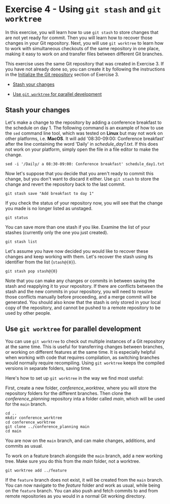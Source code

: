 # Exercise 4 - Using `git stash` and `git worktree`

In this exercise, you will learn how to use `git stash` to store changes that are not yet ready for commit. Then you will learn how to recover those changes in your Git repository. Next, you will use `git worktree` to learn how to work with simultaneous checkouts of the same repository in one place, making it easy to work on and transfer files between different Git branches.

This exercise uses the same Git repository that was created in Exercise 3. If you have not already done so, you can create it by following the instructions in the [Initialize the Git repository](./Exercise_3_gitignore.md#initialize) section of Exercise 3.

* [Stash your changes](#stash)

* [Use `git worktree` for parallel development](#worktree)

## Stash your changes <a name="stash"></a>

Let's make a change to the repository by adding a conference breakfast to the schedule on day 1. The following command is an example of how to use the `sed` command line tool, which was tested on **Linux** but may not work on other platforms, i.e. **MacOS**. It will add '08:30-09:00: Conference breakfast' after the line containing the word 'Daily' in *schedule_day1.txt*. If this does not work on your platform, simply open the file in a file editor to make the change.

```plaintext
sed -i '/Daily/ a 08:30-09:00: Conference breakfast' schedule_day1.txt
```

Now let's suppose that you decide that you aren't ready to commit this change, but you don't want to discard it either. Use `git stash` to store the change and revert the repository back to the last commit.

```plaintext
git stash save "Add breakfast to day 1"
```

If you check the status of your repository now, you will see that the change you made is no longer listed as unstaged.

```plaintext
git status
```

You can save more than one stash if you like. Examine the list of your stashes (currently only the one you just created).

```plaintext
git stash list
```

Let's assume you have now decided you would like to recover these changes and keep working with them. Let's recover the stash using its identifier from the list (`stash@{0}`).

```plaintext
git stash pop stash@{0}
```

Note that you can make any changes or commits in between saving the stash and reapplying it to your repository. If there are conflicts between the stash and the new commits in your repository, you will need to resolve those conflicts manually before proceeding, and a merge commit will be generated. You should also know that the stash is only stored in your local copy of the repository, and cannot be pushed to a remote repository to be used by other people.

## Use `git worktree` for parallel development <a name="worktree"></a>
You can use `git worktree` to check out multiple instances of a Git repository at the same time. This is useful for transferring changes between branches, or working on different features at the same time. It is especially helpful when working with code that requires compilation, as switching branches would normally require recompiling. Using `git worktree` keeps the compiled versions in separate folders, saving time.

Here's how to set up `git worktree` in the way we find most useful:

First, create a new folder, *conference_worktree*, where you will store the repository folders for the different branches.
Then clone the *conference_planning* repository inta a folder called *main*, which will be used for the `main` branch.

```plaintext
cd ..
mkdir conference_worktree
cd conference_worktree
git clone ../conference_planning main
cd main
```

You are now on the `main` branch, and can make changes, additions, and commits as usual.

To work on a feature branch alongside the `main` branch, add a new working tree. Make sure you do this from the *main* folder, not a worktree.

```plaintext
git worktree add ../feature
```

If the `feature` branch does not exist, it will be created from the `main` branch. You can now navigate to the *feature* folder and work as usual, while being on the `feature` branch. You can also push and fetch commits to and from remote repositories as you would in a normal Git working directory.
